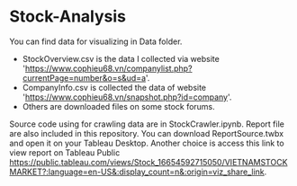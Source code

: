 # Stock-Analysis
You can find data for visualizing in Data folder.   
- StockOverview.csv is the data I collected via website 'https://www.cophieu68.vn/companylist.php?currentPage=number&o=s&ud=a'.
- CompanyInfo.csv is collected the data of website 'https://www.cophieu68.vn/snapshot.php?id=company'.
- Others are downloaded files on some stock forums.

Source code using for crawling data are in StockCrawler.ipynb.
Report file are also included in this repository. You can download ReportSource.twbx and open it on your Tableau Desktop. Another choice is access this link to view report on Tableau Public https://public.tableau.com/views/Stock_16654592715050/VIETNAMSTOCKMARKET?:language=en-US&:display_count=n&:origin=viz_share_link.
